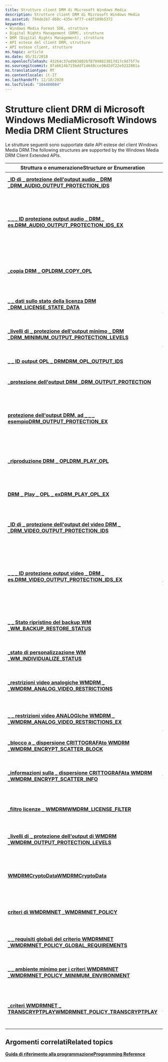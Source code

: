 ```yaml
---
title: Strutture client DRM di Microsoft Windows Media
description: Strutture client DRM di Microsoft Windows Media
ms.assetid: 794de1b7-d60c-435e-9f77-c4df109b5372
keywords:
- Windows Media Format SDK, strutture
- Digital Rights Management (DRM), strutture
- DRM (Digital Rights Management), strutture
- API estese del client DRM, strutture
- API estese client, strutture
ms.topic: article
ms.date: 05/31/2018
ms.openlocfilehash: 43264c37ed9830026f87998823017d17c9d75f7e
ms.sourcegitcommit: 8fa6614b715bddf14648cce36d2df22e5232801a
ms.translationtype: MT
ms.contentlocale: it-IT
ms.lasthandoff: 12/10/2020
ms.locfileid: "104400084"
---
```

# <a name="microsoft-windows-media-drm-client-structures"></a><span data-ttu-id="46b32-108">Strutture client DRM di Microsoft Windows Media</span><span class="sxs-lookup"><span data-stu-id="46b32-108">Microsoft Windows Media DRM Client Structures</span></span>

<span data-ttu-id="46b32-109">Le strutture seguenti sono supportate dalle API estese del client Windows Media DRM.</span><span class="sxs-lookup"><span data-stu-id="46b32-109">The following structures are supported by the Windows Media DRM Client Extended APIs.</span></span>



| <span data-ttu-id="46b32-110">Struttura o enumerazione</span><span class="sxs-lookup"><span data-stu-id="46b32-110">Structure or Enumeration</span></span>                                                                    | <span data-ttu-id="46b32-111">Descrizione</span><span class="sxs-lookup"><span data-stu-id="46b32-111">Description</span></span>                                                                                                                                                 |
|---------------------------------------------------------------------------------------------|-------------------------------------------------------------------------------------------------------------------------------------------------------------|
| [<span data-ttu-id="46b32-112">**\_ID di \_ protezione dell'output audio \_ DRM \_**</span><span class="sxs-lookup"><span data-stu-id="46b32-112">**DRM\_AUDIO\_OUTPUT\_PROTECTION\_IDS**</span></span>](drm-audio-output-protection-ids.md)              | <span data-ttu-id="46b32-113">Contiene un elenco di identificatori di protezione dell'output audio.</span><span class="sxs-lookup"><span data-stu-id="46b32-113">Contains a list of audio output protection identifiers.</span></span>                                                                                                     |
| [<span data-ttu-id="46b32-114">**\_ \_ \_ ID protezione output audio \_ DRM \_ es.**</span><span class="sxs-lookup"><span data-stu-id="46b32-114">**DRM\_AUDIO\_OUTPUT\_PROTECTION\_IDS\_EX**</span></span>](drm-audio-output-protection-ids-ex.md)       | <span data-ttu-id="46b32-115">Contiene un elenco di identificatori di protezione dell'output audio.</span><span class="sxs-lookup"><span data-stu-id="46b32-115">Contains a list of audio output protection identifiers.</span></span> <span data-ttu-id="46b32-116">Questa struttura estende **gli \_ \_ \_ \_ ID protezione dell'output audio DRM** aggiungendo un numero di versione.</span><span class="sxs-lookup"><span data-stu-id="46b32-116">This structure extends **DRM\_AUDIO\_OUTPUT\_PROTECTION\_IDS** by adding a version number.</span></span>          |
| [<span data-ttu-id="46b32-117">**\_copia DRM \_ OPL**</span><span class="sxs-lookup"><span data-stu-id="46b32-117">**DRM\_COPY\_OPL**</span></span>](drmdrm-copy-opl.md)                                                   | <span data-ttu-id="46b32-118">Include informazioni sui livelli di protezione dell'output specificati in una licenza per le azioni di copia.</span><span class="sxs-lookup"><span data-stu-id="46b32-118">Holds information about the output protection levels specified in a license for copy actions.</span></span>                                                               |
| [<span data-ttu-id="46b32-119">**\_ \_ dati sullo stato della licenza DRM \_**</span><span class="sxs-lookup"><span data-stu-id="46b32-119">**DRM\_LICENSE\_STATE\_DATA**</span></span>](drmdrm-license-state-data.md)                              | <span data-ttu-id="46b32-120">Contiene informazioni sulle restrizioni di licenza per un diritto DRM.</span><span class="sxs-lookup"><span data-stu-id="46b32-120">Contains information about the license restrictions for a DRM right.</span></span>                                                                                        |
| [<span data-ttu-id="46b32-121">**\_livelli di \_ protezione dell'output minimo \_ DRM \_**</span><span class="sxs-lookup"><span data-stu-id="46b32-121">**DRM\_MINIMUM\_OUTPUT\_PROTECTION\_LEVELS**</span></span>](drmdrm-minimum-output-protection-levels.md) | <span data-ttu-id="46b32-122">Include i livelli minimi di protezione dell'output (OPLs) per la riproduzione di diversi tipi di contenuto.</span><span class="sxs-lookup"><span data-stu-id="46b32-122">Holds the minimum output protection levels (OPLs) for playback of various types of content.</span></span>                                                                 |
| [<span data-ttu-id="46b32-123">**\_ \_ ID output OPL \_ DRM**</span><span class="sxs-lookup"><span data-stu-id="46b32-123">**DRM\_OPL\_OUTPUT\_IDS**</span></span>](drmdrm-opl-output-ids.md)                                      | <span data-ttu-id="46b32-124">Include un numero di identificatori di output OPL.</span><span class="sxs-lookup"><span data-stu-id="46b32-124">Holds a number of OPL output identifiers.</span></span>                                                                                                                   |
| [<span data-ttu-id="46b32-125">**\_protezione dell'output DRM \_**</span><span class="sxs-lookup"><span data-stu-id="46b32-125">**DRM\_OUTPUT\_PROTECTION**</span></span>](drm-output-protection.md)                                    | <span data-ttu-id="46b32-126">Include informazioni su una tecnologia di protezione dell'output.</span><span class="sxs-lookup"><span data-stu-id="46b32-126">Holds information about an output protection technology.</span></span>                                                                                                    |
| [<span data-ttu-id="46b32-127">**protezione dell'output DRM, ad \_ \_ \_ esempio**</span><span class="sxs-lookup"><span data-stu-id="46b32-127">**DRM\_OUTPUT\_PROTECTION\_EX**</span></span>](drm-output-protection-ex.md)                             | <span data-ttu-id="46b32-128">Include informazioni su una tecnologia di protezione dell'output.</span><span class="sxs-lookup"><span data-stu-id="46b32-128">Holds information about an output protection technology.</span></span> <span data-ttu-id="46b32-129">Questa struttura estende **la \_ \_ protezione dell'output DRM** aggiungendo un numero di versione.</span><span class="sxs-lookup"><span data-stu-id="46b32-129">This structure extends **DRM\_OUTPUT\_PROTECTION** by adding a version number.</span></span>                     |
| [<span data-ttu-id="46b32-130">**\_riproduzione DRM \_ OPL**</span><span class="sxs-lookup"><span data-stu-id="46b32-130">**DRM\_PLAY\_OPL**</span></span>](drmdrm-play-opl.md)                                                   | <span data-ttu-id="46b32-131">Include informazioni sui OPLs specificati in una licenza per le azioni di riproduzione.</span><span class="sxs-lookup"><span data-stu-id="46b32-131">Holds information about the OPLs specified in a license for play actions.</span></span>                                                                                   |
| [<span data-ttu-id="46b32-132">**DRM \_ Play \_ OPL \_ ex**</span><span class="sxs-lookup"><span data-stu-id="46b32-132">**DRM\_PLAY\_OPL\_EX**</span></span>](drm-play-opl-ex.md)                                               | <span data-ttu-id="46b32-133">Include informazioni estese sui OPLs specificati in una licenza per le azioni di riproduzione.</span><span class="sxs-lookup"><span data-stu-id="46b32-133">Holds extended information about the OPLs specified in a license for play actions.</span></span>                                                                          |
| [<span data-ttu-id="46b32-134">**\_ID di \_ protezione dell'output del video DRM \_ \_**</span><span class="sxs-lookup"><span data-stu-id="46b32-134">**DRM\_VIDEO\_OUTPUT\_PROTECTION\_IDS**</span></span>](drmdrm-video-output-protection-ids.md)           | <span data-ttu-id="46b32-135">Include una matrice di strutture di **\_ \_ \_ protezione dell'output video DRM** .</span><span class="sxs-lookup"><span data-stu-id="46b32-135">Holds an array of **DRM\_VIDEO\_OUTPUT\_PROTECTION** structures.</span></span>                                                                                            |
| [<span data-ttu-id="46b32-136">**\_ \_ \_ ID protezione output video \_ DRM \_ es.**</span><span class="sxs-lookup"><span data-stu-id="46b32-136">**DRM\_VIDEO\_OUTPUT\_PROTECTION\_IDS\_EX**</span></span>](drm-video-output-protection-ids-ex.md)       | <span data-ttu-id="46b32-137">Include una matrice di strutture di **\_ \_ \_ protezione dell'output video DRM** .</span><span class="sxs-lookup"><span data-stu-id="46b32-137">Holds an array of **DRM\_VIDEO\_OUTPUT\_PROTECTION** structures.</span></span> <span data-ttu-id="46b32-138">Questa struttura estende **gli \_ \_ ID di \_ protezione \_ dell'output del video DRM** aggiungendo un numero di versione.</span><span class="sxs-lookup"><span data-stu-id="46b32-138">This structure extends **DRM\_VIDEO\_OUTPUT\_PROTECTION\_IDS** by adding a version number.</span></span> |
| [<span data-ttu-id="46b32-139">**\_ \_ Stato ripristino del backup WM \_**</span><span class="sxs-lookup"><span data-stu-id="46b32-139">**WM\_BACKUP\_RESTORE\_STATUS**</span></span>](wm-backup-restore-status.md)                             | <span data-ttu-id="46b32-140">Include informazioni su un'operazione di backup o ripristino delle licenze in sospeso.</span><span class="sxs-lookup"><span data-stu-id="46b32-140">Holds information about a pending license backup or restore operation.</span></span>                                                                                      |
| [<span data-ttu-id="46b32-141">**\_stato di personalizzazione WM \_**</span><span class="sxs-lookup"><span data-stu-id="46b32-141">**WM\_INDIVIDUALIZE\_STATUS**</span></span>](drmwm-individualize-status.md)                             | <span data-ttu-id="46b32-142">Include informazioni su un processo di individualizzazione in sospeso.</span><span class="sxs-lookup"><span data-stu-id="46b32-142">Holds information about a pending individualization process.</span></span>                                                                                                |
| [<span data-ttu-id="46b32-143">**\_restrizioni video analogiche WMDRM \_ \_**</span><span class="sxs-lookup"><span data-stu-id="46b32-143">**WMDRM\_ANALOG\_VIDEO\_RESTRICTIONS**</span></span>](wmdrm-analog-video-restrictions.md)               | <span data-ttu-id="46b32-144">Include informazioni su una restrizione per la riproduzione di contenuto come video analogo.</span><span class="sxs-lookup"><span data-stu-id="46b32-144">Holds information about a restriction for playing back content as analog video.</span></span>                                                                             |
| [<span data-ttu-id="46b32-145">**\_ \_ restrizioni video ANALOGIche WMDRM \_ \_**</span><span class="sxs-lookup"><span data-stu-id="46b32-145">**WMDRM\_ANALOG\_VIDEO\_RESTRICTIONS\_EX**</span></span>](wmdrm-analog-video-restrictions-ex.md)        | <span data-ttu-id="46b32-146">Include informazioni estese su una restrizione per la riproduzione di contenuto come video analogo.</span><span class="sxs-lookup"><span data-stu-id="46b32-146">Holds extended information about a restriction for playing back content as analog video.</span></span>                                                                    |
| [<span data-ttu-id="46b32-147">**\_blocco a \_ dispersione CRITTOGRAFAto WMDRM \_**</span><span class="sxs-lookup"><span data-stu-id="46b32-147">**WMDRM\_ENCRYPT\_SCATTER\_BLOCK**</span></span>](wmdrm-encrypt-scatter-block.md)                       | <span data-ttu-id="46b32-148">Contiene un blocco di dati da crittografare.</span><span class="sxs-lookup"><span data-stu-id="46b32-148">Contains a block of data to be encrypted.</span></span>                                                                                                                   |
| [<span data-ttu-id="46b32-149">**\_informazioni sulla \_ dispersione CRITTOGRAFAta WMDRM \_**</span><span class="sxs-lookup"><span data-stu-id="46b32-149">**WMDRM\_ENCRYPT\_SCATTER\_INFO**</span></span>](wmdrm-encrypt-scatter-info.md)                         | <span data-ttu-id="46b32-150">Contiene le informazioni necessarie per configurare l'interfaccia [**IWMDRMEncryptScatter**](iwmdrmencryptscatter.md) per l'utilizzo.</span><span class="sxs-lookup"><span data-stu-id="46b32-150">Contains information needed to configure the [**IWMDRMEncryptScatter**](iwmdrmencryptscatter.md) interface for use.</span></span>                                        |
| [<span data-ttu-id="46b32-151">**\_filtro licenze \_ WMDRM**</span><span class="sxs-lookup"><span data-stu-id="46b32-151">**WMDRM\_LICENSE\_FILTER**</span></span>](wmdrm-license-filter.md)                                      | <span data-ttu-id="46b32-152">Contiene informazioni di filtro per la creazione di enumerazioni delle licenze.</span><span class="sxs-lookup"><span data-stu-id="46b32-152">Contains filtering information for creating license enumerations.</span></span>                                                                                           |
| [<span data-ttu-id="46b32-153">**\_livelli di \_ protezione dell'output di WMDRM \_**</span><span class="sxs-lookup"><span data-stu-id="46b32-153">**WMDRM\_OUTPUT\_PROTECTION\_LEVELS**</span></span>](wmdrm-output-protection-levels.md)                 | <span data-ttu-id="46b32-154">Contiene i livelli di protezione dell'output richiesti da una licenza per eseguire varie azioni.</span><span class="sxs-lookup"><span data-stu-id="46b32-154">Contains the output protections levels required by a license to perform various actions.</span></span>                                                                    |
| [<span data-ttu-id="46b32-155">**WMDRMCryptoData**</span><span class="sxs-lookup"><span data-stu-id="46b32-155">**WMDRMCryptoData**</span></span>](wmdrmcryptodata.md)                                                  | <span data-ttu-id="46b32-156">Contiene informazioni sull'algoritmo di crittografia utilizzato per crittografare e decrittografare il contenuto.</span><span class="sxs-lookup"><span data-stu-id="46b32-156">Contains information about the cryptographic algorithm used to encrypt and decrypt content.</span></span>                                                                 |
| [<span data-ttu-id="46b32-157">**criteri di WMDRMNET \_**</span><span class="sxs-lookup"><span data-stu-id="46b32-157">**WMDRMNET\_POLICY**</span></span>](wmdrmnet-policy.md)                                                 | <span data-ttu-id="46b32-158">Contiene i criteri da utilizzare per le operazioni di Windows Media DRM per i dispositivi di rete.</span><span class="sxs-lookup"><span data-stu-id="46b32-158">Contains the policy to be used for Windows Media DRM for Network Devices operations.</span></span>                                                                        |
| [<span data-ttu-id="46b32-159">**\_ \_ requisiti globali del criterio WMDRMNET \_**</span><span class="sxs-lookup"><span data-stu-id="46b32-159">**WMDRMNET\_POLICY\_GLOBAL\_REQUIREMENTS**</span></span>](wmdrmnet-policy-global-requirements.md)       | <span data-ttu-id="46b32-160">Include i requisiti globali per Windows Media DRM per i dispositivi di rete.</span><span class="sxs-lookup"><span data-stu-id="46b32-160">Holds global requirements for Windows Media DRM for Network Devices.</span></span>                                                                                        |
| [<span data-ttu-id="46b32-161">**\_ \_ ambiente minimo per i criteri WMDRMNET \_**</span><span class="sxs-lookup"><span data-stu-id="46b32-161">**WMDRMNET\_POLICY\_MINIMUM\_ENVIRONMENT**</span></span>](wmdrmnet-policy-minimum-environment.md)       | <span data-ttu-id="46b32-162">Contiene i requisiti di sicurezza minimi per Windows Media DRM per i dispositivi di rete.</span><span class="sxs-lookup"><span data-stu-id="46b32-162">Contains the minimum security requirements for Windows Media DRM for Network Devices.</span></span>                                                                       |
| [<span data-ttu-id="46b32-163">**\_criteri WMDRMNET \_ TRANSCRYPTPLAY**</span><span class="sxs-lookup"><span data-stu-id="46b32-163">**WMDRMNET\_POLICY\_TRANSCRYPTPLAY**</span></span>](wmdrmnet-policy-transcryptplay.md)                  | <span data-ttu-id="46b32-164">Include le informazioni sui criteri per la riproduzione di contenuto con Windows Media DRM per i dispositivi di rete.</span><span class="sxs-lookup"><span data-stu-id="46b32-164">Holds the policy information for playing content using Windows Media DRM for Network Devices.</span></span>                                                               |



 

## <a name="related-topics"></a><span data-ttu-id="46b32-165">Argomenti correlati</span><span class="sxs-lookup"><span data-stu-id="46b32-165">Related topics</span></span>

<dl> <dt>

[<span data-ttu-id="46b32-166">**Guida di riferimento alla programmazione**</span><span class="sxs-lookup"><span data-stu-id="46b32-166">**Programming Reference**</span></span>](drm-programming-reference.md)
</dt> </dl>

 

 




